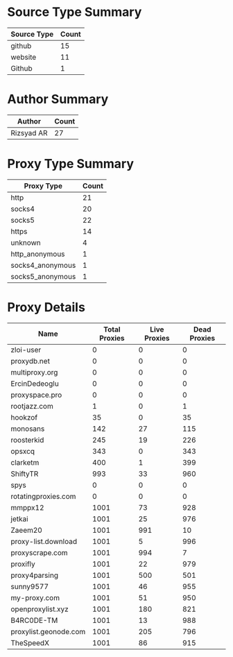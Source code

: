 # Source Type Summary

| Source Type | Count |
|-------------|-------|
| github | 15 |
| website | 11 |
| Github | 1 |


# Author Summary

| Author | Count |
|--------|-------|
| Rizsyad AR | 27 |


# Proxy Type Summary

| Proxy Type | Count |
|------------|-------|
| http | 21 |
| socks4 | 20 |
| socks5 | 22 |
| https | 14 |
| unknown | 4 |
| http_anonymous | 1 |
| socks4_anonymous | 1 |
| socks5_anonymous | 1 |


# Proxy Details

| Name | Total Proxies | Live Proxies | Dead Proxies |
|------|---------------|--------------|---------------|
| zloi-user | 0 | 0 | 0 |
| proxydb.net | 0 | 0 | 0 |
| multiproxy.org | 0 | 0 | 0 |
| ErcinDedeoglu | 0 | 0 | 0 |
| proxyspace.pro | 0 | 0 | 0 |
| rootjazz.com | 1 | 0 | 1 |
| hookzof | 35 | 0 | 35 |
| monosans | 142 | 27 | 115 |
| roosterkid | 245 | 19 | 226 |
| opsxcq | 343 | 0 | 343 |
| clarketm | 400 | 1 | 399 |
| ShiftyTR | 993 | 33 | 960 |
| spys | 0 | 0 | 0 |
| rotatingproxies.com | 0 | 0 | 0 |
| mmppx12 | 1001 | 73 | 928 |
| jetkai | 1001 | 25 | 976 |
| Zaeem20 | 1001 | 991 | 10 |
| proxy-list.download | 1001 | 5 | 996 |
| proxyscrape.com | 1001 | 994 | 7 |
| proxifly | 1001 | 22 | 979 |
| proxy4parsing | 1001 | 500 | 501 |
| sunny9577 | 1001 | 46 | 955 |
| my-proxy.com | 1001 | 51 | 950 |
| openproxylist.xyz | 1001 | 180 | 821 |
| B4RC0DE-TM | 1001 | 13 | 988 |
| proxylist.geonode.com | 1001 | 205 | 796 |
| TheSpeedX | 1001 | 86 | 915 |
